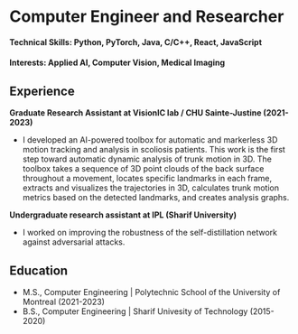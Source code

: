 # Computer Engineer and Researcher

#### Technical Skills: Python, PyTorch, Java, C/C++, React, JavaScript
#### Interests: Applied AI, Computer Vision, Medical Imaging


## Experience
**Graduate Research Assistant at VisionIC lab / CHU Sainte-Justine (2021-2023)**
- I developed an AI-powered toolbox for automatic and markerless 3D motion tracking and analysis in scoliosis patients. This work is the first step toward automatic dynamic analysis of trunk motion in 3D. The toolbox takes a sequence of 3D point clouds of the back surface throughout a movement, locates specific landmarks in each frame, extracts and visualizes the trajectories in 3D, calculates trunk motion metrics based on the detected landmarks, and creates analysis graphs.

**Undergraduate research assistant at IPL (Sharif University)**
- I worked on improving the robustness of the self-distillation network against adversarial attacks.

## Education							       		
- M.S., Computer Engineering | Polytechnic School of the University of Montreal (2021-2023)	 			        		
- B.S., Computer Engineering | Sharif Univesity of Technology (2015-2020)
